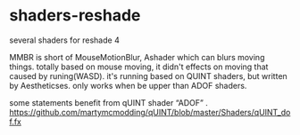 # shaders-reshade
several shaders for reshade 4

MMBR is short of MouseMotionBlur, Ashader which can blurs moving things.
totally based on mouse moving, it didn't effects on moving that caused by runing(WASD).
it's running based on QUINT shaders, but written by Aestheticses.
only works when be upper than ADOF shaders.

some statements benefit from qUINT shader “ADOF” . 
https://github.com/martymcmodding/qUINT/blob/master/Shaders/qUINT_dof.fx

